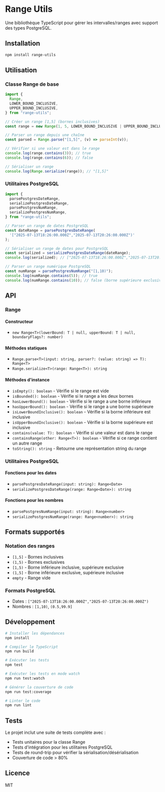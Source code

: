 # Range Utils

Une bibliothèque TypeScript pour gérer les intervalles/ranges avec support des types PostgreSQL.

## Installation

```bash
npm install range-utils
```

## Utilisation

### Classe Range de base

```typescript
import {
  Range,
  LOWER_BOUND_INCLUSIVE,
  UPPER_BOUND_INCLUSIVE,
} from "range-utils";

// Créer un range [1,5] (bornes inclusives)
const range = new Range(1, 5, LOWER_BOUND_INCLUSIVE | UPPER_BOUND_INCLUSIVE);

// Parser un range depuis une chaîne
const parsed = Range.parse("[1,5]", (v) => parseInt(v));

// Vérifier si une valeur est dans le range
console.log(range.contains(3)); // true
console.log(range.contains(6)); // false

// Sérialiser un range
console.log(Range.serialize(range)); // "[1,5]"
```

### Utilitaires PostgreSQL

```typescript
import {
  parsePostgresDateRange,
  serializePostgresDateRange,
  parsePostgresNumRange,
  serializePostgresNumRange,
} from "range-utils";

// Parser un range de dates PostgreSQL
const dateRange = parsePostgresDateRange(
  '["2025-07-13T18:26:00.000Z","2025-07-13T20:26:00.000Z")'
);

// Sérialiser un range de dates pour PostgreSQL
const serialized = serializePostgresDateRange(dateRange);
console.log(serialized); // ["2025-07-13T18:26:00.000Z","2025-07-13T20:26:00.000Z")

// Parser un range numérique PostgreSQL
const numRange = parsePostgresNumRange("[1,10)");
console.log(numRange.contains(5)); // true
console.log(numRange.contains(10)); // false (borne supérieure exclusive)
```

## API

### Range<T>

#### Constructeur

- `new Range<T>(lowerBound: T | null, upperBound: T | null, boundaryFlags?: number)`

#### Méthodes statiques

- `Range.parse<T>(input: string, parser?: (value: string) => T): Range<T>`
- `Range.serialize<T>(range: Range<T>): string`

#### Méthodes d'instance

- `isEmpty(): boolean` - Vérifie si le range est vide
- `isBounded(): boolean` - Vérifie si le range a les deux bornes
- `hasLowerBound(): boolean` - Vérifie si le range a une borne inférieure
- `hasUpperBound(): boolean` - Vérifie si le range a une borne supérieure
- `isLowerBoundInclusive(): boolean` - Vérifie si la borne inférieure est inclusive
- `isUpperBoundInclusive(): boolean` - Vérifie si la borne supérieure est inclusive
- `contains(value: T): boolean` - Vérifie si une valeur est dans le range
- `containsRange(other: Range<T>): boolean` - Vérifie si ce range contient un autre range
- `toString(): string` - Retourne une représentation string du range

### Utilitaires PostgreSQL

#### Fonctions pour les dates

- `parsePostgresDateRange(input: string): Range<Date>`
- `serializePostgresDateRange(range: Range<Date>): string`

#### Fonctions pour les nombres

- `parsePostgresNumRange(input: string): Range<number>`
- `serializePostgresNumRange(range: Range<number>): string`

## Formats supportés

### Notation des ranges

- `[1,5]` - Bornes inclusives
- `(1,5)` - Bornes exclusives
- `[1,5)` - Borne inférieure inclusive, supérieure exclusive
- `(1,5]` - Borne inférieure exclusive, supérieure inclusive
- `empty` - Range vide

### Formats PostgreSQL

- Dates : `["2025-07-13T18:26:00.000Z","2025-07-13T20:26:00.000Z")`
- Nombres : `[1,10)`, `(0.5,99.9]`

## Développement

```bash
# Installer les dépendances
npm install

# Compiler le TypeScript
npm run build

# Exécuter les tests
npm test

# Exécuter les tests en mode watch
npm run test:watch

# Générer la couverture de code
npm run test:coverage

# Linter le code
npm run lint
```

## Tests

Le projet inclut une suite de tests complète avec :

- Tests unitaires pour la classe Range
- Tests d'intégration pour les utilitaires PostgreSQL
- Tests de round-trip pour vérifier la sérialisation/désérialisation
- Couverture de code > 80%

## Licence

MIT
